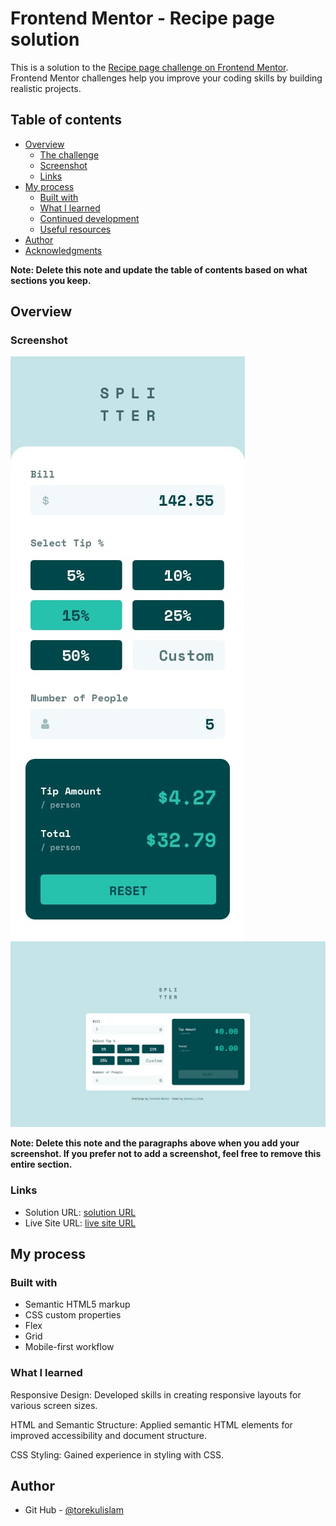 # Frontend Mentor - Recipe page solution

This is a solution to the [Recipe page challenge on Frontend Mentor](https://www.frontendmentor.io/challenges/recipe-page-KiTsR8QQKm). Frontend Mentor challenges help you improve your coding skills by building realistic projects. 

## Table of contents

- [Overview](#overview)
  - [The challenge](#the-challenge)
  - [Screenshot](#screenshot)
  - [Links](#links)
- [My process](#my-process)
  - [Built with](#built-with)
  - [What I learned](#what-i-learned)
  - [Continued development](#continued-development)
  - [Useful resources](#useful-resources)
- [Author](#author)
- [Acknowledgments](#acknowledgments)

**Note: Delete this note and update the table of contents based on what sections you keep.**

## Overview

### Screenshot


![mobile](./design/mobile-design.jpg)
![desktop](./design/screencaptur-desktop2.png)


**Note: Delete this note and the paragraphs above when you add your screenshot. If you prefer not to add a screenshot, feel free to remove this entire section.**

### Links

- Solution URL: [solution URL](https://github.com/torekuislam/Frontend-Mentor/tree/master/tip-calculator-app-main)
- Live Site URL: [live site URL](https://creative-crostata-03d2d5.netlify.app/)

## My process

### Built with

- Semantic HTML5 markup
- CSS custom properties
- Flex
- Grid
- Mobile-first workflow


### What I learned

Responsive Design: Developed skills in creating responsive layouts for various screen sizes.

HTML and Semantic Structure: Applied semantic HTML elements for improved accessibility and document structure.

CSS Styling: Gained experience in styling with CSS.






<!-- ### Useful resources

- [Udemy Webdevlopment](https://www.udemy.com/share/101W9C3@2s1lShiGH32a3OJHMYullps9bvMmvxO_kykXK5ZGloqkGQDHawnryvbZtrMeQ8y81A==/) 

**Note: Delete this note and replace the list above with resources that helped you during the challenge. These could come in handy for anyone viewing your solution or for yourself when you look back on this project in the future.** -->

## Author

- Git Hub - [@torekulislam](https://github.com/torekuislam)
